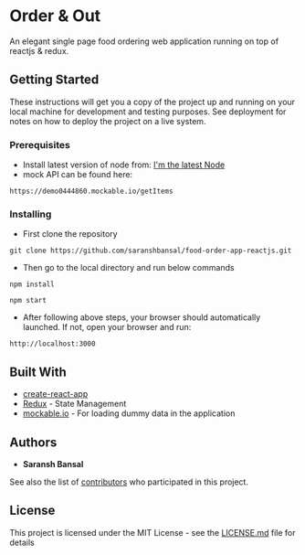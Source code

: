 # Order & Out

An elegant single page food ordering web application running on top of reactjs & redux.

## Getting Started

These instructions will get you a copy of the project up and running on your local machine for development and testing purposes. See deployment for notes on how to deploy the project on a live system.

### Prerequisites

* Install latest version of node from: [I'm the latest Node](https://nodejs.org/dist/v8.11.1/node-v8.11.1-x64.msi)
* mock API can be found here:
```
https://demo0444860.mockable.io/getItems
```
### Installing

* First clone the repository

```
git clone https://github.com/saranshbansal/food-order-app-reactjs.git
```

* Then go to the local directory and run below commands

```
npm install

npm start
```

* After following above steps, your browser should automatically launched. If not, open your browser and run:

```
http://localhost:3000
```

## Built With

* [create-react-app](https://github.com/facebook/create-react-app)
* [Redux](https://github.com/reactjs/redux/tree/master/docs) - State Management
* [mockable.io](https://www.mockable.io/) - For loading dummy data in the application

## Authors

* **Saransh Bansal**

See also the list of [contributors](https://github.com/your/project/contributors) who participated in this project.

## License

This project is licensed under the MIT License - see the [LICENSE.md](LICENSE.md) file for details
